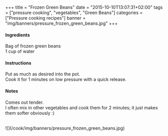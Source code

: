 +++
title = "Frozen Green Beans"
date = "2015-10-10T13:07:31+02:00"
tags = ["pressure cooking", "vegetables", "Green Beans"]
categories = ["Pressure cooking recipes"]
banner = "img/banners/pressure_frozen_green_beans.jpg"
+++

#### Ingredients
Bag of frozen green beans  
1 cup of water  

#### Instructions
Put as much as desired into the pot.  
Cook it for 1 minutes on low pressure with a quick release.  

#### Notes
Comes out tender.  
I often mix in other vegetables and cook them for 2 minutes; it just makes them softer obviously :)

<br>
![](/cook/img/banners/pressure_frozen_green_beans.jpg)
